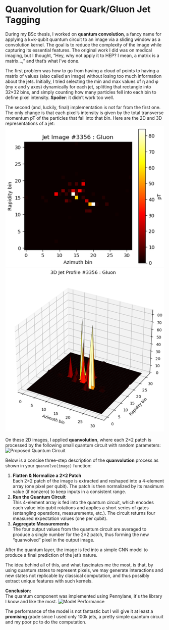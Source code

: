 # Quanvolution for Quark/Gluon Jet Tagging

During my BSc thesis, I worked on **quantum convolution**, a fancy name for applying a k×k-qubit quantum circuit to an image via a sliding window as a convolution kernel. The goal is to reduce the complexity of the image while capturing its essential features. The original work I did was on medical imaging, but I thought, “Hey, why not apply it to HEP? I mean, a matrix is a matrix…,” and that’s what I’ve done.

The first problem was how to go from having a cloud of points to having a matrix of values (also called an image) without losing too much information about the jets. Initially, I tried selecting the min and max values of η and φ (my x and y axes) dynamically for each jet, splitting that rectangle into 32×32 bins, and simply counting how many particles fell into each bin to define pixel intensity. **Spoiler**: it didn’t work too well.

The second (and, luckily, final) implementation is not far from the first one. The only change is that each pixel’s intensity is given by the total transverse momentum pT of the particles that fall into that bin. Here are the 2D and 3D representations of a jet:  
![2D Jet](./2djet.png)
![3D Jet](./3djet.png)

On these 2D images, I applied **quanvolution**, where each 2×2 patch is processed by the following small quantum circuit with random parameters:  
![Proposed Quantum Circuit](./jets.png)

Below is a concise three-step description of the **quanvolution** process as shown in your `quanvolve(image)` function:
1. **Flatten & Normalize a 2×2 Patch**  
   Each 2×2 patch of the image is extracted and reshaped into a 4-element array (one pixel per qubit). The patch is then normalized by its maximum value (if nonzero) to keep inputs in a consistent range.
2. **Run the Quantum Circuit**  
   This 4-element array is fed into the quantum circuit, which encodes each value into qubit rotations and applies a short series of gates (entangling operations, measurements, etc.). The circuit returns four measured expectation values (one per qubit).
3. **Aggregate Measurements**  
   The four output values from the quantum circuit are averaged to produce a single number for the 2×2 patch, thus forming the new “quanvolved” pixel in the output image.

After the quantum layer, the image is fed into a simple CNN model to produce a final prediction of the jet’s nature.

The idea behind all of this, and what fascinates me the most, is that, by using quantum states to represent pixels, we may generate interactions and new states not replicable by classical computation, and thus possibly extract unique features with such kernels.

**Conclusion:**  
The quantum component was implemented using Pennylane, it's the library I know and like the most.
![Model Performance](./jets.png)

The performance of the model is not fantastic but I will give it at least a **promising** grade since I used only 100k jets, a pretty simple quantum circuit and my poor pc to do the computation.
